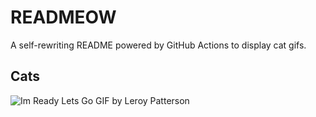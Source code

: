# READMEOW

A self-rewriting README powered by GitHub Actions to display cat gifs.

## Cats

![Im Ready Lets Go GIF by Leroy Patterson](https://media3.giphy.com/media/CjmvTCZf2U3p09Cn0h/200.gif?cid=9acd02da5likimozc63ji4zraxh00rt9au3oixa6n25ovki6&ep=v1_gifs_search&rid=200.gif&ct=g)
